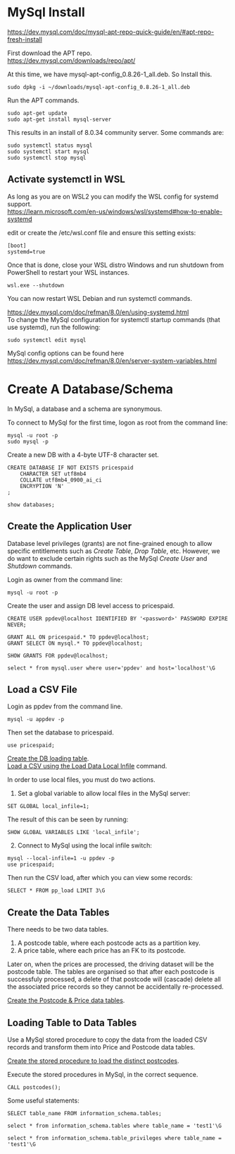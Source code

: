 
# MySql Install
https://dev.mysql.com/doc/mysql-apt-repo-quick-guide/en/#apt-repo-fresh-install  

First download the APT repo.  
https://dev.mysql.com/downloads/repo/apt/  

At this time, we have mysql-apt-config_0.8.26-1_all.deb.  So Install this.  
```
sudo dpkg -i ~/downloads/mysql-apt-config_0.8.26-1_all.deb
```

Run the APT commands.  
```
sudo apt-get update
sudo apt-get install mysql-server
```

This results in an install of 8.0.34 community server.  Some commands are:  
```
sudo systemctl status mysql
sudo systemctl start mysql
sudo systemctl stop mysql
```

## Activate systemctl in WSL
As long as you are on WSL2 you can modify the WSL config for systemd support.  
https://learn.microsoft.com/en-us/windows/wsl/systemd#how-to-enable-systemd  

edit or create the /etc/wsl.conf file and ensure this setting exists:  
```
[boot]
systemd=true
```
Once that is done, close your WSL distro Windows and run shutdown from PowerShell to restart your WSL instances.  
```
wsl.exe --shutdown
```
You can now restart WSL Debian and run systemctl commands.

https://dev.mysql.com/doc/refman/8.0/en/using-systemd.html  
To change the MySql configuration for systemctl startup commands (that use systemd), run the following:  
```
sudo systemctl edit mysql
```
MySql config options can be found here https://dev.mysql.com/doc/refman/8.0/en/server-system-variables.html  


# Create A Database/Schema
In MySql, a database and a schema are synonymous.  

To connect to MySql for the first time, logon as root from the command line:  
```
mysql -u root -p
sudo mysql -p
```

Create a new DB with a 4-byte UTF-8 character set.    
```
CREATE DATABASE IF NOT EXISTS pricespaid
    CHARACTER SET utf8mb4
    COLLATE utf8mb4_0900_ai_ci
    ENCRYPTION 'N'
;

show databases;
```

## Create the Application User
Database level privileges (grants) are not fine-grained enough to allow specific entitlements such as _Create Table_, _Drop Table_, etc.  However, we do want to exclude certain rights such as the MySql _Create User_ and _Shutdown_ commands.  

Login as owner from the command line:  
```
mysql -u root -p
```
Create the user and assign DB level access to pricespaid.  
```
CREATE USER ppdev@localhost IDENTIFIED BY '<password>' PASSWORD EXPIRE NEVER;

GRANT ALL ON pricespaid.* TO ppdev@localhost;
GRANT SELECT ON mysql.* TO ppdev@localhost;

SHOW GRANTS FOR ppdev@localhost;

select * from mysql.user where user='ppdev' and host='localhost'\G
```

## Load a CSV File
Login as ppdev from the command line.  
```
mysql -u appdev -p
```
Then set the database to pricespaid.  
```
use pricespaid;
```
[Create the DB loading table](src/database/01-load-table.sql).   
[Load a CSV using the Load Data Local Infile](src/database/02-insert-load-table.sql) command.  

In order to use local files, you must do two actions.  
1. Set a global variable to allow local files in the MySql server: 
```
SET GLOBAL local_infile=1;
```
The result of this can be seen by running: 
```
SHOW GLOBAL VARIABLES LIKE 'local_infile';
```
2. Connect to MySql using the local infile switch:
```
mysql --local-infile=1 -u ppdev -p
use pricespaid;
```
Then run the CSV load, after which you can view some records:
```
SELECT * FROM pp_load LIMIT 3\G
```

## Create the Data Tables
There needs to be two data tables.  
1. A postcode table, where each postcode acts as a partition key.
2. A price table, where each price has an FK to its postcode.

Later on, when the prices are processed, the driving dataset will be the postcode table.  The tables are organised so that after each postcode is successfuly processed, a delete of that postcode will (cascade) delete all the associated price records so they cannot be accidentally re-processed.  

[Create the Postcode & Price data tables](src/database/03-data-tables.sql).  

## Loading Table to Data Tables
Use a MySql stored procedure to copy the data from the loaded CSV records and transform them into Price and Postcode data tables.  

[Create the stored procedure to load the distinct postcodes](/src/database/04-insert-postcode-table.sql).  

Execute the stored procedures in MySql, in the correct sequence.  
```
CALL postcodes();

```



Some useful statements:  
```
SELECT table_name FROM information_schema.tables;

select * from information_schema.tables where table_name = 'test1'\G

select * from information_schema.table_privileges where table_name = 'test1'\G
```


